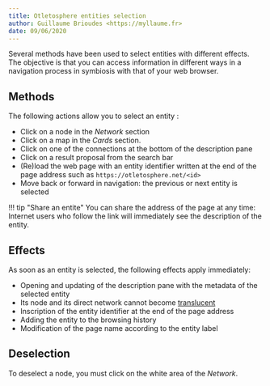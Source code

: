 ```yaml
---
title: Otletosphere entities selection
author: Guillaume Brioudes <https://myllaume.fr>
date: 09/06/2020
---
```


Several methods have been used to select entities with different effects. The objective is that you can access information in different ways in a navigation process in symbiosis with that of your web browser.

## Methods

The following actions allow you to select an entity :

- Click on a node in the *Network* section
- Click on a map in the *Cards* section.
- Click on one of the connections at the bottom of the description pane
- Click on a result proposal from the search bar
- (Re)load the web page with an entity identifier written at the end of the page address such as `https://otletosphere.net/<id>`
- Move back or forward in navigation: the previous or next entity is selected

!!! tip "Share an entite"
	You can share the address of the page at any time: Internet users who follow the link will immediately see the description of the entity.

## Effects

As soon as an entity is selected, the following effects apply immediately:

- Opening and updating of the description pane with the metadata of the selected entity
- Its node and its direct network cannot become [translucent](./network-navigation.md#transparency)
- Inscription of the entity identifier at the end of the page address
- Adding the entity to the browsing history
- Modification of the page name according to the entity label

## Deselection

To deselect a node, you must click on the white area of the *Network*.